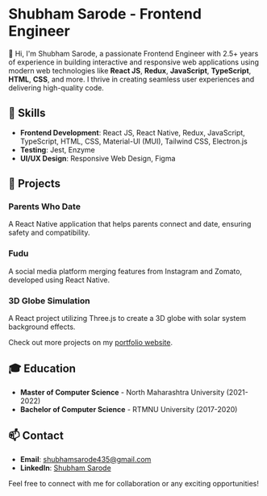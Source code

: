 # Shubham Sarode - Frontend Engineer

👋 Hi, I'm Shubham Sarode, a passionate Frontend Engineer with 2.5+ years of experience in building interactive and responsive web applications using modern web technologies like **React JS**, **Redux**, **JavaScript**, **TypeScript**, **HTML**, **CSS**, and more. I thrive in creating seamless user experiences and delivering high-quality code.

## 🚀 Skills

- **Frontend Development**: React JS, React Native, Redux, JavaScript, TypeScript, HTML, CSS, Material-UI (MUI), Tailwind CSS, Electron.js
- **Testing**: Jest, Enzyme
- **UI/UX Design**: Responsive Web Design, Figma

## 💼 Projects

### Parents Who Date
A React Native application that helps parents connect and date, ensuring safety and compatibility.

### Fudu
A social media platform merging features from Instagram and Zomato, developed using React Native.

### 3D Globe Simulation
A React project utilizing Three.js to create a 3D globe with solar system background effects.

Check out more projects on my [portfolio website](https://shubh435.github.io/).

## 🎓 Education

- **Master of Computer Science** - North Maharashtra University (2021-2022)
- **Bachelor of Computer Science** - RTMNU University (2017-2020)

## 📫 Contact

- **Email**: shubhamsarode435@gmail.com
- **LinkedIn**: [Shubham Sarode](https://www.linkedin.com/in/shubhamsarode-dev/)

Feel free to connect with me for collaboration or any exciting opportunities!
